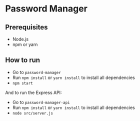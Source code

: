 # Password Manager

## Prerequisites

- Node.js
- npm or yarn

## How to run

- Go to `password-manager`
- Run `npm install` or `yarn install` to install all dependencies
- `npm start`

And to run the Express API:

- Go to `password-manager-api`
- Run `npm install` or `yarn install` to install all dependencies
- `node src/server.js`